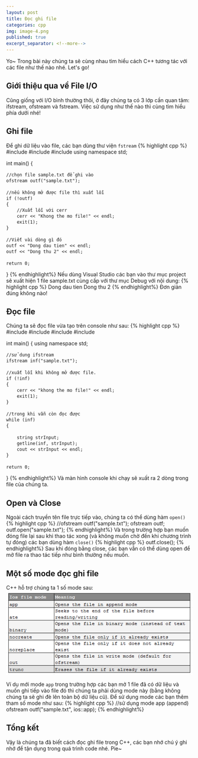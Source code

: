 ```yaml
---
layout: post
title: Đọc ghi file
categories: cpp
img: image-4.png
published: true
excerpt_separator: <!--more-->
---
```

Yo~ Trong bài này chúng ta sẽ cùng nhau tìm hiểu cách C++ tương tác với các file như thế nào nhé. Let's go!<!--more-->
## Giới thiệu qua về File I/O
Cũng giống với I/O bình thường thôi, ở đây chúng ta có 3 lớp cần quan tâm: ifstream, ofstream và fstream. Việc sử dụng như thế nào thì cùng tìm hiểu phía dưới nhé!
## Ghi file 
Để ghi dữ liệu vào file, các bạn dùng thư viện ``fstream``
{% highlight cpp %}
#include <iostream>
#include <fstream>
#include <cstdlib>
using namespace std;

int main() {
	
	//chọn file sample.txt để ghi vào
    ofstream outf("sample.txt");
 
    //nếu không mở được file thì xuất lỗi
    if (!outf)
    {
        //Xuất lỗi với cerr
        cerr << "Khong the mo file!" << endl;
        exit(1);
    }
 
    //Viết vài dòng gì đó
    outf << "Dong dau tien" << endl;
    outf << "Dong thu 2" << endl;
 
	return 0;
}
{% endhighlight%}
Nếu dùng Visual Studio các bạn vào thư mục project sẽ xuất hiện 1 file sample.txt cùng cấp với thư mục Debug với nội dung:
{% highlight cpp %}
	Dong dau tien
	Dong thu 2
{% endhighlight%}
Đơn giản đúng không nào!
## Đọc file
Chúng ta sẽ đọc file vừa tạo trên console như sau:
{% highlight cpp %}
#include <fstream>
#include <iostream>
#include <string>
#include <cstdlib>
 
int main()
{
    using namespace std;
 
    //sử dung ifstream
    ifstream inf("sample.txt");
 
    //xuất lỗi khi không mở được file.
    if (!inf)
    {
        cerr << "khong the mo file!" << endl;
        exit(1);
    }
	
	//trong khi vẫn còn đọc được
    while (inf)
    {
        
        string strInput;
        getline(inf, strInput);
        cout << strInput << endl;
    }
    
    return 0;
}
{% endhighlight%}
Và màn hình console khi chạy sẽ xuất ra 2 dòng trong file của chúng ta.
## Open và Close
Ngoài cách truyền tên file trực tiếp vào, chúng ta có thể dùng hàm ``open()``
{% highlight cpp %}
  	//ofstream outf("sample.txt");
  	ofstream outf;
  	outf.open("sample.txt");
{% endhighlight%}
Và trong trường hợp bạn muốn đóng file lại sau khi thao tác xong (và không muốn chờ đến khi chương trình tự đóng) các bạn dùng hàm ``close()``
{% highlight cpp %}
  	outf.close();
{% endhighlight%}
Sau khi đóng bằng close, các bạn vẫn có thể dùng open để mở file ra thao tác tiếp như bình thường nếu muốn.
## Một số mode đọc ghi file
C++ hỗ trợ chúng ta 1 số mode sau:
![](https://raw.githubusercontent.com/nguyenchiemminhvu/CPP-Tutorial/master/10-files-streams/10-3-mot-so-thao-tac-ghi-du-lieu-vao-file-trong-cpp/0.png)

Ví dụ mới mode ``app`` trong trường hợp các bạn mở 1 file đã có dữ liệu và muốn ghi tiếp vào file đó thì chúng ta phải dùng mode này (bằng không chúng ta sẽ ghi đè lên toàn bộ dữ liệu cũ). Để sử dụng mode các bạn thêm tham số mode như sau:
{% highlight cpp %}
  //sử dụng mode app (append)
	ofstream outf("sample.txt", ios::app);
{% endhighlight%}
## Tổng kết
Vậy là chúng ta đã biết cách đọc ghi file trong C++, các bạn nhớ chú ý ghi nhớ để tận dụng trong quá trình code nhé. Pie~
